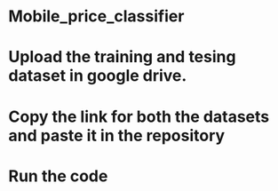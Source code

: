 # Mobile_price_classifier
# Upload the training and tesing dataset in google drive.
# Copy the link for both the datasets and paste it in the repository
# Run the code
